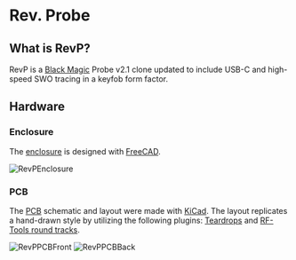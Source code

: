 # Rev. Probe

## What is RevP?
RevP is a [Black Magic](https://github.com/blackmagic-debug/blackmagic) Probe v2.1 clone updated to include USB-C and high-speed SWO tracing in a keyfob form factor.

## Hardware
### Enclosure
The [enclosure](/Hardware/Enclosure) is designed with [FreeCAD](https://www.freecadweb.org/).

![RevPEnclosure](https://user-images.githubusercontent.com/234549/155456691-c1cc7742-616f-4800-b96b-2d98319c478d.png)

### PCB
The [PCB](/Hardware/PCB) schematic and layout were made with [KiCad](https://www.kicad.org/). The layout replicates a hand-drawn style by utilizing the following plugins: [Teardrops](https://github.com/NilujePerchut/kicad_scripts/tree/master/teardrops) and [RF-Tools round tracks](https://github.com/easyw/RF-tools-KiCAD/tree/master/round_tracks).

![RevPPCBFront](https://user-images.githubusercontent.com/234549/155456033-d9c3bbb6-6a3c-4b30-935e-06154ea4e475.png)
![RevPPCBBack](https://user-images.githubusercontent.com/234549/155456034-483af428-be1f-4d29-8993-84bc35e5bd2e.png)
